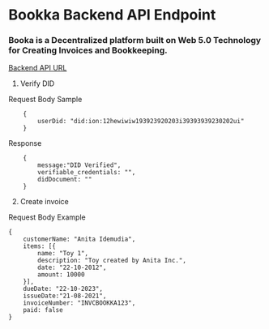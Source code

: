 # Bookka Backend API Endpoint

### Booka is a Decentralized platform built on Web 5.0 Technology for Creating Invoices and Bookkeeping. 

[Backend API URL](bookka-api.onrender.com)

1. Verify DID

Request Body Sample
```
    {
        userDid: "did:ion:12hewiwiw193923920203i39393939230202ui"
    }
```

Response 
```
    {
        message:"DID Verified",
        verifiable_credentials: "",
        didDocument: ""
    }
```

2. Create invoice

Request Body Example
```
{
    customerName: "Anita Idemudia",
    items: [{
        name: "Toy 1",
        description: "Toy created by Anita Inc.",
        date: "22-10-2012",
        amount: 10000
    }],
    dueDate: "22-10-2023",
    issueDate:"21-08-2021",
    invoiceNumber: "INVCBOOKKA123",
    paid: false
}
```
